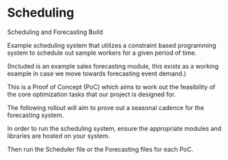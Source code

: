 # Scheduling
Scheduling and Forecasting Build

Example scheduling system that utilizes a constraint based programming system to schedule out sample workers for a given period of time.

(Included is an example sales forecasting module, this exists as a working example in case we move towards forecasting event demand.)


This is a Proof of Concept (PoC) which aims to work out the feasibility of the core optimization tasks that our project is designed for.

The following rollout will aim to prove out a seasonal cadence for the forecasting system.

In order to run the scheduling system, ensure the appropriate modules and libraries are hosted on your system.

Then run the Scheduler file or the Forecasting files for each PoC.

